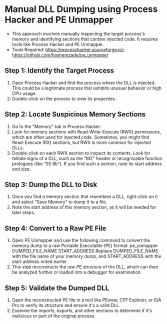 # Manual DLL Dumping using Process Hacker and PE Unmapper

- This approach involves manually inspecting the target process's memory and identifying sections that contain injected code. It requires tools like Process Hacker and PE Unmapper.
- Tools Required: https://processhacker.sourceforge.io/; https://github.com/hasherezade/pe_unmapper

## Step 1: Identify the Target Process
1) Open Process Hacker and find the process where the DLL is injected. This could be a legitimate process that exhibits unusual behavior or high CPU usage.
2) Double-click on the process to view its properties.

## Step 2: Locate Suspicious Memory Sections
1) Go to the "Memory" tab in Process Hacker.
2) Look for memory sections with Read-Write-Execute (RWX) permissions, which are often used for injected code. Sometimes, you might find Read-Execute (RX) sections, but RWX is more common for injected DLLs.
3) Double-click on each RWX section to inspect its contents. Look for telltale signs of a DLL, such as the "MZ" header or recognizable function prologues (like "55 8b"). If you find such a section, note its start address and size.

## Step 3: Dump the DLL to Disk
1) Once you find a memory section that resembles a DLL, right-click on it and select "Save Memory" to dump it to a file.
2) Note the start address of this memory section, as it will be needed for later steps.

## Step 4: Convert to a Raw PE File
1) Open PE Unmapper and use the following command to convert the memory dump to a raw Portable Executable (PE) format:
   pe_unmapper DUMPED_FILE_NAME START_ADDRESS
   Replace DUMPED_FILE_NAME with the file name of your memory dump, and START_ADDRESS with the start address noted earlier.
2) This step reconstructs the raw PE structure of the DLL, which can then be analyzed further or loaded into a debugger for examination.

## Step 5: Validate the Dumped DLL
1) Open the reconstructed PE file in a tool like PEview, CFF Explorer, or IDA Pro to verify its structure and ensure it's a valid DLL.
2) Examine the imports, exports, and other sections to determine if it's malicious or part of the original process.
